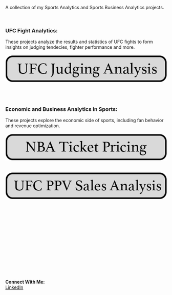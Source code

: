 A collection of my Sports Analytics and Sports Business Analytics projects.

&nbsp;<br>

### UFC Fight Analytics:
These projects analyze the results and statistics of UFC fights to form insights on judging tendecies, fighter performance and more. &nbsp;<br>
&nbsp;<br>
[![Image](/assets/images/ufc_judging_analysis.png)](https://oconnellryan.github.io/ufc-judging-analysis.html)
&nbsp;<br>

&nbsp;<br>

### Economic and Business Analytics in Sports:
These projects explore the economic side of sports, including fan behavior and revenue optimization. &nbsp;<br>
&nbsp;<br>
[![Image](/assets/images/nba_ticket_pricing.png)](https://oconnellryan.github.io/nba-ticket-pricing.html)  &nbsp;<br>
&nbsp;<br>
[![Image](/assets/images/ufc_ppv_analysis.png)](https://oconnellryan.github.io/ufc_ppv.html)  &nbsp;<br>

&nbsp;<br>
&nbsp;<br>
&nbsp;<br>
&nbsp;<br>
&nbsp;<br>
&nbsp;<br>
&nbsp;<br>
&nbsp;<br>
&nbsp;<br>
&nbsp;<br>

&nbsp;<br>

**Connect With Me:** &nbsp;<br>
[LinkedIn](https://www.linkedin.com/in/ryan-m-oconnell/)
